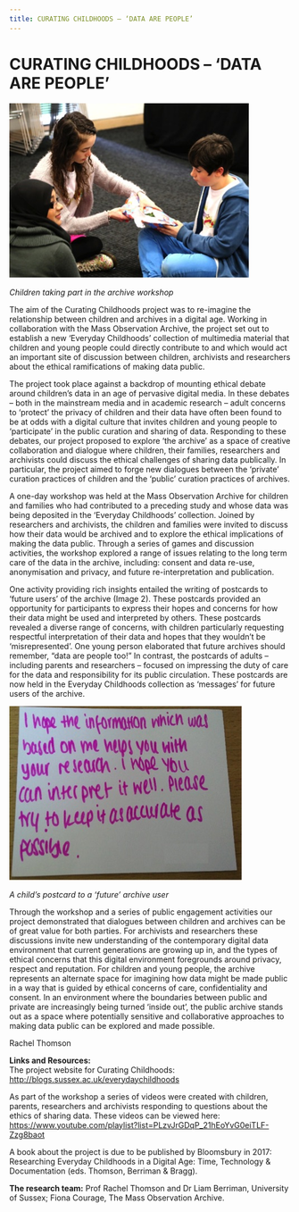 ```yaml
---
title: CURATING CHILDHOODS – ‘DATA ARE PEOPLE’
---
```



# CURATING CHILDHOODS – ‘DATA ARE PEOPLE’


![image](Images/CuratingChildhoods_Image1.jpg)

_Children taking part in the archive workshop_

The aim of the Curating Childhoods project was to re-imagine the relationship between children and archives in a digital age. Working in collaboration with the Mass Observation Archive, the project set out to establish a new ‘Everyday Childhoods’ collection of multimedia material that children and young people could directly contribute to and which would act an important site of discussion between children, archivists and researchers about the ethical ramifications of making data public.

The project took place against a backdrop of mounting ethical debate around children’s data in an age of pervasive digital media. In these debates – both in the mainstream media and in academic research – adult concerns to ‘protect’ the privacy of children and their data have often been found to be at odds with a digital culture that invites children and young people to ‘participate’ in the public curation and sharing of data. Responding to these debates, our project proposed to explore ‘the archive’ as a space of creative collaboration and dialogue where children, their families, researchers and archivists could discuss the ethical challenges of sharing data publically. In particular, the project aimed to forge new dialogues between the ‘private’ curation practices of children and the ‘public’ curation practices of archives.  

A one-day workshop was held at the Mass Observation Archive for children and families who had contributed to a preceding study and whose data was being deposited in the ‘Everyday Childhoods’ collection. Joined by researchers and archivists, the children and families were invited to discuss how their data would be archived and to explore the ethical implications of making the data public. Through a series of games and discussion activities, the workshop explored a range of issues relating to the long term care of the data in the archive, including: consent and data re-use, anonymisation and privacy, and future re-interpretation and publication.    

One activity providing rich insights entailed the writing of postcards to ‘future users’ of the archive (Image 2). These postcards provided an opportunity for participants to express their hopes and concerns for how their data might be used and interpreted by others. These postcards revealed a diverse range of concerns, with children particularly requesting respectful interpretation of their data and hopes that they wouldn’t be ‘misrepresented’. One young person elaborated that future archives should remember, “data are people too!” In contrast, the postcards of adults – including parents and researchers – focused on impressing the duty of care for the data and responsibility for its public circulation. These postcards are now held in the Everyday Childhoods collection as ‘messages’ for future users of the archive.

![image](Images/CuratingChildhoods_Image2.jpg)

_A child’s postcard to a ‘future’ archive user_

Through the workshop and a series of public engagement activities our project demonstrated that dialogues between children and archives can be of great value for both parties. For archivists and researchers these discussions invite new understanding of the contemporary digital data environment that current generations are growing up in, and the types of ethical concerns that this digital environment foregrounds around privacy, respect and reputation. For children and young people, the archive represents an alternate space for imagining how data might be made public in a way that is guided by ethical concerns of care, confidentiality and consent. In an environment where the boundaries between public and private are increasingly being turned ‘inside out’, the public archive stands out as a space where potentially sensitive and collaborative approaches to making data public can be explored and made possible.   



Rachel Thomson

**Links and Resources:**      
The project website for Curating Childhoods: http://blogs.sussex.ac.uk/everydaychildhoods

As part of the workshop a series of videos were created with children, parents, researchers and archivists responding to questions about the ethics of sharing data. These videos can be viewed here: https://www.youtube.com/playlist?list=PLzvJrGDqP_21hEoYvG0eiTLF-Zzg8baot

A book about the project is due to be published by Bloomsbury in 2017: Researching Everyday Childhoods in a Digital Age: Time, Technology & Documentation (eds. Thomson, Berriman & Bragg).

**The research team:**
Prof Rachel Thomson and Dr Liam Berriman, University of Sussex; Fiona Courage, The Mass Observation Archive.

